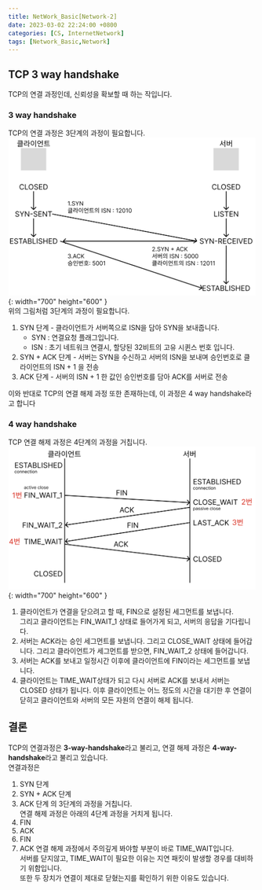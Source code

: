 ```yaml
---
title: NetWork_Basic[Network-2]
date: 2023-03-02 22:24:00 +0800
categories: [CS, InternetNetwork]
tags: [Network_Basic,Network]
---
```


## TCP 3 way handshake
TCP의 연결 과정인데, 신뢰성을 확보할 때 하는 작입니다.<br/>

### 3 way handshake
TCP의 연결 과정은 3단계의 과정이 필요합니다.
![http-network-3-way-handshake-png](/assets/img/spring/http-network-3-way-handshake.png){: width="700" height="600" }<br/>
위의 그림처럼 3단계의 과정이 필요합니다.<br/>
1. SYN 단계 - 클라이언트가 서버쪽으로 ISN을 담아 SYN을 보내줍니다.
    - SYN : 연결요청 플래그입니다.
    - ISN : 초기 네트워크 연결시, 할당된 32비트의 고유 시퀸스 번호 입니다.
2. SYN + ACK 단계 - 서버는 SYN을 수신하고 서버의 ISN을 보내며 승인번호로 클라이언트의 ISN + 1 을 전송
3. ACK 단계 - 서버의 ISN + 1 한 값인 승인번호를 담아 ACK를 서버로 전송

이와 반대로 TCP의 연결 해제 과정 또한 존재하는데, 이 과정은 4 way handshake라고 합니다<br/>

### 4 way handshake
TCP 연결 해제 과정은 4단계의 과정을 거칩니다.
![http-network-3-way-handshake-png](/assets/img/spring/http-network-4-way-handshake.png){: width="700" 
height="600" }<br/>
1. 클라이언트가 연결을 닫으려고 할 때, FIN으로 설정된 세그먼트를 보냅니다.<br/>
그리고 클라이언트는 FIN_WAIT_1 상태로 들어가게 되고, 서버의 응답을 기다립니다.
2. 서버는 ACK라는 승인 세그먼트를 보냅니다. 그리고 CLOSE_WAIT 상태에 들어갑니다. 그리고 클라이언트가 세그먼트를 받으면, FIN_WAIT_2 상태에 들어갑니다.
3. 서버는 ACK를 보내고 일정시간 이후에 클라이언트에 FIN이라는 세그먼트를 보냅니다.
4. 클라이언트는 TIME_WAIT상태가 되고 다시 서버로 ACK를 보내서 서버는 CLOSED 상태가 됩니다. 이후 클라이언트는 어느 정도의 시간을 대기한 후 연결이 닫히고 클라이언트와 서버의 모든 자원의 연결이 해제 됩니다.

## 결론
TCP의 연결과정은 **3-way-handshake**라고 불리고, 연결 해제 과정은 **4-way-handshake**라고 불리고 있습니다.<br/>
연결과정은 
1. SYN 단계
2. SYN + ACK 단계
3. ACK 단계
의 3단계의 과정을 거칩니다.<br/>
연결 해제 과정은 아래의 4단계 과정을 거치게 됩니다.<br>
1. FIN
2. ACK
3. FIN
4. ACK
연결 해제 과정에서 주의깊게 봐야할 부분이 바로 TIME_WAIT입니다.<br/> 
서버를 닫지않고, TIME_WAIT이 필요한 이유는 지연 패킷이 발생할 경우를 대비하기 위함입니다.<br/>
또한 두 장치가 연결이 제대로 닫혔는지를 확인하기 위한 이유도 있습니다.<br/>